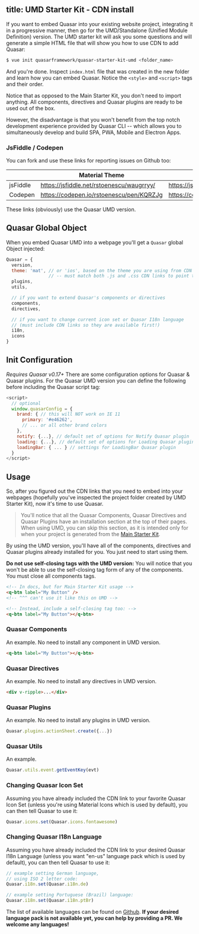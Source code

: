 title: UMD Starter Kit - CDN install
---
If you want to embed Quasar into your existing website project, integrating it in a progressive manner, then go for the UMD/Standalone (Unified Module Definition) version. The UMD starter kit will ask you some questions and will generate a simple HTML file that will show you how to use CDN to add Quasar:

```bash
$ vue init quasarframework/quasar-starter-kit-umd <folder_name>
```

And you're done. Inspect `index.html` file that was created in the new folder and learn how you can embed Quasar. Notice the `<style>` and `<script>` tags and their order.

Notice that as opposed to the Main Starter Kit, you don't need to import anything. All components, directives and Quasar plugins are ready to be used out of the box.

However, the disadvantage is that you won't benefit from the top notch development experience provided by Quasar CLI -- which allows you to simultaneously develop and build SPA, PWA, Mobile and Electron Apps.

### JsFiddle / Codepen
You can fork and use these links for reporting issues on Github too:

| | Material Theme | iOS Theme |
| --- | --- | --- |
| jsFiddle | https://jsfiddle.net/rstoenescu/waugrryy/ | https://jsfiddle.net/rstoenescu/7gu065yg/ |
| Codepen | https://codepen.io/rstoenescu/pen/KQRZJg | https://codepen.io/rstoenescu/pen/paVpBN |

These links (obviously) use the Quasar UMD version.

## Quasar Global Object
When you embed Quasar UMD into a webpage you'll get a `Quasar` global Object injected:

```js
Quasar = {
  version,
  theme: 'mat', // or 'ios', based on the theme you are using from CDN
                // -- must match both .js and .css CDN links to point to same theme
  plugins,
  utils,

  // if you want to extend Quasar's components or directives
  components,
  directives,

  // if you want to change current icon set or Quasar I18n language
  // (must include CDN links so they are available first!)
  i18n,
  icons
}
```

## Init Configuration
*Requires Quasar v0.17+*
There are some configuration options for Quasar & Quasar plugins. For the Quasar UMD version you can define the following before including the Quasar script tag:

```js
<script>
  // optional
  window.quasarConfig = {
    brand: { // this will NOT work on IE 11
      primary: '#e46262',
      // ... or all other brand colors
    },
    notify: {...}, // default set of options for Notify Quasar plugin
    loading: {...}, // default set of options for Loading Quasar plugin
    loadingBar: { ... } // settings for LoadingBar Quasar plugin
  }
</script>
```

## Usage
So, after you figured out the CDN links that you need to embed into your webpages (hopefully you've inspected the project folder created by UMD Starter Kit), now it's time to use Quasar.

> You'll notice that all the Quasar Components, Quasar Directives and Quasar Plugins have an installation section at the top of their pages. When using UMD, you can skip this section, as it is intended only for when your project is generated from the [Main Starter Kit](/app-installation.html).

By using the UMD version, you'll have all of the components, directives and Quasar plugins already installed for you. You just need to start using them.

**Do not use self-closing tags with the UMD version:**
You will notice that you won't be able to use the self-closing tag form of any of the components. You must close all components tags.

```html
<!-- In docs, but for Main Starter Kit usage -->
<q-btn label="My Button" />
<!-- ^^^ can't use it like this on UMD -->

<!-- Instead, include a self-closing tag too: -->
<q-btn label="My Button"></q-btn>
```

### Quasar Components
An example. No need to install any component in UMD version.

```html
<q-btn label="My Button"></q-btn>
```

### Quasar Directives
An example. No need to install any directives in UMD version.
```html
<div v-ripple>...</div>
```

### Quasar Plugins
An example. No need to install any plugins in UMD version.

```js
Quasar.plugins.actionSheet.create({...})
```

### Quasar Utils
An example.

```js
Quasar.utils.event.getEventKey(evt)
```

### Changing Quasar Icon Set
Assuming you have already included the CDN link to your favorite Quasar Icon Set (unless you're using Material Icons which is used by default), you can then tell Quasar to use it:

```js
Quasar.icons.set(Quasar.icons.fontawesome)
```

### Changing Quasar I18n Language
Assuming you have already included the CDN link to your desired Quasar I18n Language (unless you want "en-us" language pack which is used by default), you can then tell Quasar to use it:

```js
// example setting German language,
// using ISO 2 letter code:
Quasar.i18n.set(Quasar.i18n.de)

// example setting Portuguese (Brazil) language:
Quasar.i18n.set(Quasar.i18n.ptBr)
```

The list of available languages can be found on [Github](https://github.com/quasarframework/quasar/tree/dev/i18n). **If your desired language pack is not available yet, you can help by providing a PR. We welcome any languages!**
